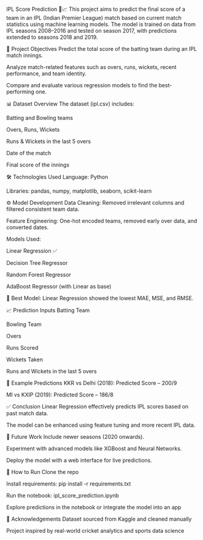 IPL Score Prediction 🏏📈
This project aims to predict the final score of a team in an IPL (Indian Premier League) match based on current match statistics using machine learning models. The model is trained on data from IPL seasons 2008–2016 and tested on season 2017, with predictions extended to seasons 2018 and 2019.

📌 Project Objectives
Predict the total score of the batting team during an IPL match innings.

Analyze match-related features such as overs, runs, wickets, recent performance, and team identity.

Compare and evaluate various regression models to find the best-performing one.

📊 Dataset Overview
The dataset (ipl.csv) includes:

Batting and Bowling teams

Overs, Runs, Wickets

Runs & Wickets in the last 5 overs

Date of the match

Final score of the innings

🛠️ Technologies Used
Language: Python

Libraries: pandas, numpy, matplotlib, seaborn, scikit-learn

⚙️ Model Development
Data Cleaning: Removed irrelevant columns and filtered consistent team data.

Feature Engineering: One-hot encoded teams, removed early over data, and converted dates.

Models Used:

Linear Regression ✅

Decision Tree Regressor

Random Forest Regressor

AdaBoost Regressor (with Linear as base)

📌 Best Model: Linear Regression showed the lowest MAE, MSE, and RMSE.

📈 Prediction Inputs
Batting Team

Bowling Team

Overs

Runs Scored

Wickets Taken

Runs and Wickets in the last 5 overs

📌 Example Predictions
KKR vs Delhi (2018): Predicted Score – 200/9

MI vs KXIP (2019): Predicted Score – 186/8

✅ Conclusion
Linear Regression effectively predicts IPL scores based on past match data.

The model can be enhanced using feature tuning and more recent IPL data.

🚀 Future Work
Include newer seasons (2020 onwards).

Experiment with advanced models like XGBoost and Neural Networks.

Deploy the model with a web interface for live predictions.

📁 How to Run
Clone the repo

Install requirements: pip install -r requirements.txt

Run the notebook: ipl_score_prediction.ipynb

Explore predictions in the notebook or integrate the model into an app

🙌 Acknowledgements
Dataset sourced from Kaggle and cleaned manually

Project inspired by real-world cricket analytics and sports data science
